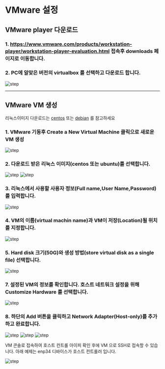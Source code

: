 # VMware 설정

## VMware player 다운로드
### 1. https://www.vmware.com/products/workstation-player/workstation-player-evaluation.html 접속후 downloads 페이지로 이동합니다. 

### 2. PC에 알맞은 버전의 virtualbox 를 선택하고 다운로드 합니다.
![step](./img/download.PNG) 

--- 
## VMware VM 생성
리눅스이미지 다운로드는 [centos](../centos/README.md)  또는 [debian](../ubuntu/README.md) 를 참고하세요

### 1. VMware 기동후 Create a New Virtual Machine 클릭으로 새로운 VM 생성
![step](./img/install-1.PNG)

### 2. 다운로드 받은 리눅스 이미지(centos 또는 ubuntu)를 선택합니다.
![step](./img/install-2.PNG) 
![step](./img/install-3.PNG)

### 3. 리눅스에서 사용할 사용자 정보(Full name,User Name,Password)를 입력합니다.
![step](./img/install-4.PNG)

### 4. VM의 이름(virtual machin name)과 VM이 저장(Location)될 위치를 지정합니다.
![step](./img/install-5.PNG)

### 5. Hard disk 크기(50G)와 생성 방법(store virtual disk as a single file) 선택합니다. 
![step](./img/install-6.PNG)

### 7. 설정된 VM의 정보를 확인합니다. 호스트 네트워크 설정을 위해 Customize Hardware 를 선택합니다.
![step](./img/install-7.PNG)

### 8. 하단의 Add 버튼을 클릭하고 Network Adapter(Host-only)를 추가하고 완료합니다.
![step](./img/install-8.PNG)
![step](./img/install-9.PNG)
![step](./img/install-10.PNG)

VM 콘솔로 접속하여 호스트 컨트롤 아이피 확인 후에 VM 으로 SSH로 접속할 수 있습니다. 아래 예제는 enp34 디바이스가 호스트 컨트롤러 입니다.

![step](./img/network.PNG)